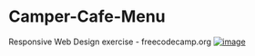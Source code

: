# Camper-Cafe-Menu
Responsive Web Design exercise - freecodecamp.org
<a href="https://rodrigofelga.github.io/Camper-Cafe-Menu/" target="_blank">![image](https://user-images.githubusercontent.com/54859866/202303843-b7bf327e-87df-4d12-b57c-53082ae6575f.png)</a>
